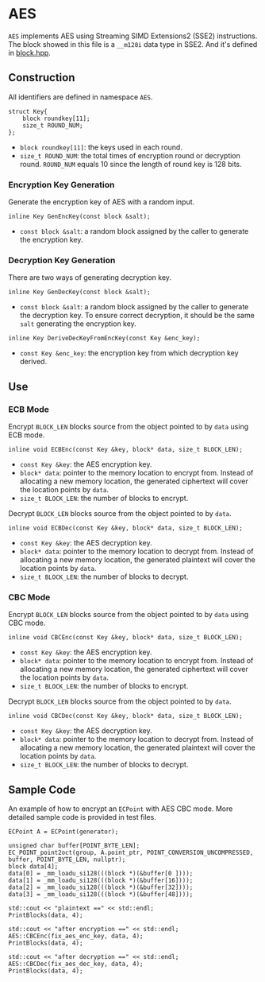 # AES
`AES` implements AES using Streaming SIMD Extensions2 (SSE2) instructions. The block showed in this file is a `__m128i` data type in SSE2. And it's defined in [block.hpp](../../crypto/block.hpp).


## Construction
All identifiers are defined in namespace `AES`.
```
struct Key{ 
    block roundkey[11]; 
    size_t ROUND_NUM; 
};
```
* `block roundkey[11]`: the keys used in each round.
* `size_t ROUND_NUM`: the total times of encryption round or decryption round. `ROUND_NUM` equals 10 since the length of round key is 128 bits.

### Encryption Key Generation
Generate the encryption key of AES with a random input.
```
inline Key GenEncKey(const block &salt);
```
* `const block &salt`: a random block assigned by the caller to generate the encryption key.

### Decryption Key Generation
There are two ways of generating decryption key.
```
inline Key GenDecKey(const block &salt);
```
* `const block &salt`: a random block assigned by the caller to generate the decryption key. To ensure correct decryption, it should be the same `salt` generating the encryption key.

```
inline Key DeriveDecKeyFromEncKey(const Key &enc_key);
```
* `const Key &enc_key`: the encryption key from which decryption key derived.


## Use
### ECB Mode
Encrypt `BLOCK_LEN` blocks source from the object pointed to by `data` using ECB mode.
```
inline void ECBEnc(const Key &key, block* data, size_t BLOCK_LEN);
```
* `const Key &key`: the AES encryption key.
* `block* data`: pointer to the memory location to encrypt from. Instead of allocating a new memory location, the generated ciphertext will cover the location points by `data`.
* `size_t BLOCK_LEN`: the number of blocks to encrypt.

Decrypt `BLOCK_LEN` blocks source from the object pointed to by `data`.
```
inline void ECBDec(const Key &key, block* data, size_t BLOCK_LEN);
```
* `const Key &key`: the AES decryption key.
* `block* data`: pointer to the memory location to decrypt from. Instead of allocating a new memory location, the generated plaintext will cover the location points by `data`.
* `size_t BLOCK_LEN`: the number of blocks to decrypt.

### CBC Mode
Encrypt `BLOCK_LEN` blocks source from the object pointed to by `data` using CBC mode.
```
inline void CBCEnc(const Key &key, block* data, size_t BLOCK_LEN);
```
* `const Key &key`: the AES encryption key.
* `block* data`: pointer to the memory location to encrypt from. Instead of allocating a new memory location, the generated ciphertext will cover the location points by `data`.
* `size_t BLOCK_LEN`: the number of blocks to encrypt.

Decrypt `BLOCK_LEN` blocks source from the object pointed to by `data`.
```
inline void CBCDec(const Key &key, block* data, size_t BLOCK_LEN);
```
* `const Key &key`: the AES decryption key.
* `block* data`: pointer to the memory location to decrypt from. Instead of allocating a new memory location, the generated plaintext will cover the location points by `data`.
* `size_t BLOCK_LEN`: the number of blocks to decrypt.


## Sample Code
An example of how to encrypt an `ECPoint` with AES CBC mode. More detailed sample code is provided in test files.
```
ECPoint A = ECPoint(generator);

unsigned char buffer[POINT_BYTE_LEN];
EC_POINT_point2oct(group, A.point_ptr, POINT_CONVERSION_UNCOMPRESSED, buffer, POINT_BYTE_LEN, nullptr);
block data[4]; 
data[0] = _mm_loadu_si128(((block *)(&buffer[0 ]))); 
data[1] = _mm_loadu_si128(((block *)(&buffer[16]))); 
data[2] = _mm_loadu_si128(((block *)(&buffer[32]))); 
data[3] = _mm_loadu_si128(((block *)(&buffer[48])));

std::cout << "plaintext ==" << std::endl; 
PrintBlocks(data, 4); 
    
std::cout << "after encryption ==" << std::endl; 
AES::CBCEnc(fix_aes_enc_key, data, 4);
PrintBlocks(data, 4); 

std::cout << "after decryption ==" << std::endl; 
AES::CBCDec(fix_aes_dec_key, data, 4);
PrintBlocks(data, 4); 
```
